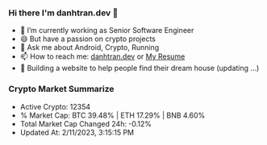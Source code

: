 ### Hi there I'm danhtran.dev 👋

- 🔭 I’m currently working as Senior Software Engineer
- 😄 But have a passion on crypto projects
- 💬 Ask me about Android, Crypto, Running 
- 📫 How to reach me: <a href="https://danhtran.dev" target="_blank">danhtran.dev</a> or <a href="Dan-Resume.pdf" target="_blank">My Resume</a>
- 🌱 Building a website to help people find their dream house (updating ...)

### Crypto Market Summarize
- Active Crypto: 12354
- % Market Cap: BTC 39.48% | ETH 17.29% | BNB 4.60%
- Total Market Cap Changed 24h: -0.12%
- Updated At: 2/11/2023, 3:15:15 PM
